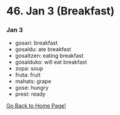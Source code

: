 # 46. Jan 3 (Breakfast)

### Jan 3
* gosari: breakfast
* gosaldu: ate breakfast
* gosaltzen: eating breakfast
* gosalduko: will eat breakfast
* zopa: soup
* fruta: fruit
* mahats: grape
* gose: hungry
* prest: ready

[ Go Back to Home Page!](..)

